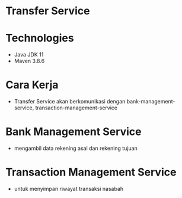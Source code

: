 # Transfer Service

# Technologies

- Java JDK 11
- Maven 3.8.6

# Cara Kerja

- Transfer Service akan berkomunikasi dengan bank-management-service, transaction-management-service

# Bank Management Service
- mengambil data rekening asal dan rekening tujuan

# Transaction Management Service
- untuk menyimpan riwayat transaksi nasabah
